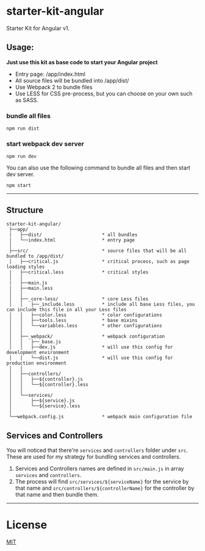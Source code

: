 # starter-kit-angular
Starter Kit for Angular v1.

## Usage:

**Just use this kit as base code to start your Angular project**

* Entry page: /app/index.html
* All source files will be bundled into /app/dist/
* Use Webpack 2 to bundle files
* Use LESS for CSS pre-process, but you can choose on your own such as SASS.

### bundle all files

```
npm run dist
```

### start webpack dev server

```
npm run dev
```

You can also use the following command to bundle all files and then start dev server.

```
npm start
```

___

## Structure

```
starter-kit-angular/
 ├──app/
 |   ├──dist/                      * all bundles
 |   └──index.html                 * entry page
 │
 ├──src/                           * source files that will be all bundled to /app/dist/
 |   ├──critical.js                * critical process, such as page loading styles
 |   ├──critical.less              * critical styles
 │   │
 |   ├──main.js
 |   ├──main.less
 │   │
 │   ├──_core-less/                * core Less files
 │   │   ├──_include.less          * include all base Less files, you can include this file in all your Less files
 │   │   ├──color.less             * color configurations
 │   │   ├──tools.less             * base mixins
 │   │   └──variables.less         * other configurations
 │   │
 │   ├──_webpack/                  * webpack configuration
 │   │   ├──_base.js
 │   │   ├──dev.js                 * will use this config for development environment
 │   │   └──dist.js                * will use this config for production environment
 │   │
 │   ├──controllers/
 │   │   ├──${controller}.js
 │   │   └──${controller}.less
 │   │
 │   └──services/
 │       ├──${service}.js
 │       └──${service}.less
 │
 └──webpack.config.js              * webpack main configuration file

```

## Services and Controllers

You will noticed that there're `services` and `controllers` folder under `src`. These are used for my strategy for bundling services and controllers.

1. Services and Controllers names are defined in `src/main.js` in array `services` and `controllers`.
2. The process will find `src/services/${serviceName}` for the service by that name and `src/controllers/${controllerName}` for the controller by that name and then bundle them.

___

# License
 [MIT](/LICENSE)
